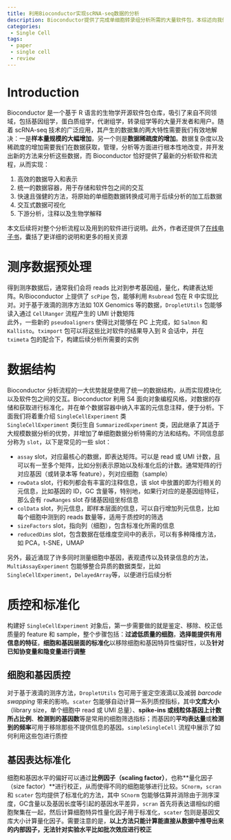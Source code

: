 ```yaml
---
title: 利用Bioconductor实现scRNA-seq数据的分析
description: Bioconductor提供了完成单细胞转录组分析所需的大量软件包，本综述向我们展示了如何利用Bioconductor实现整个分析流程
categories:
 - Single Cell
tags:
 - paper
 - single cell
 - review
---
```


# Introduction
Bioconductor 是一个基于 R 语言的生物学开源软件包仓库，吸引了来自不同领域，包括基因组学，蛋白质组学，代谢组学，转录组学等的大量开发者和用户。随着 scRNA-seq 技术的广泛应用，其产生的数据集的两大特性需要我们有效地解决：一是**样本量规模的大幅增加**，另一个则是**数据稀疏度的增加**。数据复杂度以及稀疏度的增加需要我们在数据获取，管理，分析等方面进行根本性地改变，并开发出新的方法来分析这些数据，而 Bioconductor 恰好提供了最新的分析软件和流程，从而实现：  
1. 高效的数据导入和表示  
2. 统一的数据容器，用于存储和软件包之间的交互  
3. 快速且强健的方法，将原始的单细胞数据转换成可用于后续分析的加工后数据  
4. 交互式数据可视化  
5. 下游分析，注释以及生物学解释  
  
本文后续将对整个分析流程以及用到的软件进行说明。此外，作者还提供了[在线电子书](https://osca.bioconductor.org)，囊括了更详细的说明和更多的相关资源  
  
# 测序数据预处理  
得到测序数据后，通常我们会将 reads 比对到参考基因组，量化，构建表达矩阵。R/Bioconductor 上提供了 `scPipe` 包，能够利用 `Rsubread` 包在 R 中实现比对。对于基于液滴的测序方法如 10X Genomics 等的数据，`DropletUtils` 包能够读入通过 `CellRanger` 流程产生的 UMI 计数矩阵  
此外，一些新的 `pseudoaligners` 使得比对能够在 PC 上完成，如 `Salmon` 和 `Kallisto`。`tximport` 包可以将这些比对软件的结果导入到 R 会话中，并在 `tximeta` 包的配合下，构建后续分析所需要的实例  
  
# 数据结构  
Bioconductor 分析流程的一大优势就是使用了统一的数据结构，从而实现模块化以及软件包之间的交互。Bioconductor 利用 S4 面向对象编程风格，对数据的存储和获取进行标准化，并在单个数据容器中纳入丰富的元信息注释，便于分析。下面我们将着重介绍 `SingleCellExperiment` 类  
`SingleCellExperiment` 类衍生自 `SummarizedExperiment` 类，因此继承了其适于大规模数据分析的优势，并增加了单细胞数据分析特需的方法和结构。不同信息部分称为 `slot`，以下是常见的一些 slot：  
* `assay` slot，对应最核心的数据，即表达矩阵。可以是 read 或 UMI 计数，且可以有一至多个矩阵，比如分别表示原始以及标准化后的计数。通常矩阵的行对应基因（或转录本等 feature），列对应细胞（sample）  
* `rowData` slot，行和列都会有丰富的注释信息，该 slot 中放置的即为行相关的元信息，比如基因的 ID，GC 含量等，特别地，如果行对应的是基因组特征，那么会有 `rowRanges` slot 存储基因组坐标信息  
* `colData` slot，列元信息，即样本层面的信息，可以自行增加列元信息，比如每个细胞中测到的 reads 数量等，适用于质控时的筛选  
* `sizeFactors` slot，指向列（细胞），包含标准化所需的信息  
* `reducedDims` slot，包含数据在低维度空间中的表示，可以有多种降维方法，如 PCA，t-SNE，UMAP  
  
另外，最近涌现了许多同时测量细胞中基因，表观遗传以及转录信息的方法，`MultiAssayExperiment` 包能够整合异质的数据类型，比如 `SingleCellExperiment`，`DelayedArray`等，以便进行后续分析  
  
# 质控和标准化
构建好 `SingleCellExperiment` 对象后，第一步需要做的就是鉴定、移除、校正低质量的 feature 和 sample，整个步骤包括：**过滤低质量的细胞**，**选择能提供有用信息的特征**，**细胞和基因层面的标准化**以移除细胞和基因特异性偏好性，以及**针对已知协变量和隐变量进行调整**  
  
## 细胞和基因质控 
对于基于液滴的测序方法，`DropletUtils` 包可用于鉴定空液滴以及减弱 *barcode swapping* 带来的影响。`scater` 包能够自动计算一系列质控指标，其中**文库大小**（library size，单个细胞中 read 或 UMI 总量）、**spike-ins 或线粒体基因上计数所占比例**、**检测到的基因数**等是常用的细胞筛选指标；而基因的**平均表达量**或**检测到的频率**可用于移除那些不提供信息的基因。`simpleSingleCell` 流程中展示了如何利用这些包进行质控  
  
## 基因表达标准化
细胞和基因水平的偏好可以通过**比例因子（scaling factor）**，也称**量化因子（size factor）**进行校正，从而使得不同的细胞能够进行比较。`SCnorm`，`scran` 和 `scater` 包均提供了标准化的方法，其中 `SCnorm` 包能够估算并消除由于测序深度，GC含量以及基因长度等引起的基因水平差异，`scran` 首先将表达谱相似的细胞聚集在一起，然后计算细胞特异性量化因子用于标准化，`scater` 包则是基因文库大小计算量化因子。需要注意的是，**以上方法只能计算能直接从数据中推导出来的内部因子，无法针对实验水平比如批次效应进行校正**  

